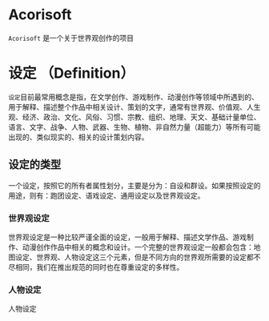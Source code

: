 # Acorisoft

`Acorisoft` 是一个关于世界观创作的项目

# 设定 （Definition）

`设定`目前最常用概念是指，在文学创作、游戏制作、动漫创作等领域中所遇到的、用于解释、描述整个作品中相关设计、策划的文字，通常有世界观、价值观、人生观、经济、政治、文化、风俗、习惯、宗教、组织、地理、天文、基础计量单位、语言、文字、战争、人物、武器、生物、植物、非自然力量（超能力）等所有可能出现的、类似现实的、相关的设计策划内容。

## 设定的类型

一个设定，按照它的所有者属性划分，主要是分为：自设和群设。如果按照设定的用途，则有：跑团设定、语戏设定、通用设定以及世界观设定。

### 世界观设定

世界观设定是一种比较严谨全面的设定，一般用于解释、描述文学作品、游戏制作、动漫创作作品中相关的概念和设计。一个完整的世界观设定一般都会包含：地图设定、世界观、人物设定这三个元素，但是不同方向的世界观所需要的设定都不尽相同，我们在推出规范的同时也在尊重设定的多样性。

### 人物设定

人物设定
